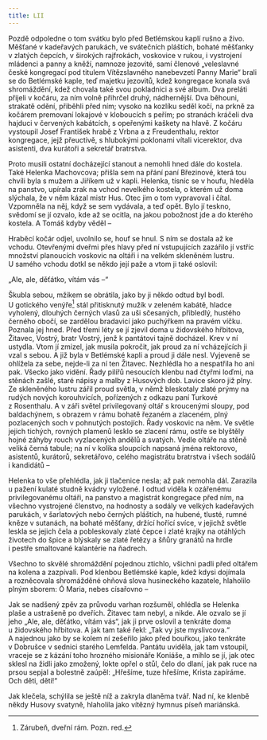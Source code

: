 ```yaml
---
title: LII
---
```


Pozdě odpoledne o tom svátku bylo před Betlémskou kaplí rušno a živo. Měšťané v kadeřavých parukách, ve svátečních pláštích, bohaté měšťanky v zlatých čepcích, v širokých rajfrokách, voskovice v rukou, i vystrojení mládenci a panny a kněží, namnoze jezovité, samí členové „veleslavné české kongregací pod titulem Vítězslavného nanebevzetí Panny Marie“ brali se do Betlémské kaple, teď majetku jezovitů, kdež kongregace konala svá shromáždění, kdež chovala také svou pokladnici a své album. Dva preláti přijeli v kočáru, za ním volně přihrčel druhý, nádhernější. Dva běhouni, strakatě odění, přiběhli před ním; vysoko na kozlíku seděl kočí, na prkně za kočárem premovaní lokajové v kloboucích s peřím; po stranách kráčeli dva hajduci v červených kabátcích, s opeřenými kaškety na hlavě. Z kočáru vystoupil Josef František hrabě z Vrbna a z Freudenthalu, rektor kongregace, jejž přeuctivě, s hlubokými poklonami vítali vicerektor, dva asistenti, dva kurátoři a sekretář bratrstva.

Proto musili ostatní docházející stanout a nemohli hned dále do kostela. Také Helenka Machovcova; přišla sem na přání paní Březinové, která tou chvíli byla s mužem a Jiříkem už v kapli. Helenka, tísníc se v houfu, hleděla na panstvo, upírala zrak na vchod nevelkého kostela, o kterém už doma slýchala, že v něm kázal mistr Hus. Otec jim o tom vypravoval i čítal. Vzpomněla na něj, když se sem vydávala, a teď opět. Bylo jí teskno, svědomí se jí ozvalo, kde až se ocitla, na jakou pobožnost jde a do kterého kostela. A Tomáš kdyby věděl –

Hraběcí kočár odjel, uvolnilo se, houf se hnul. S ním se dostala až ke vchodu. Otevřenými dveřmi přes hlavy před ní vstupujících zazářilo jí vstříc množství planoucích voskovic na oltáři i na velkém skleněném lustru. U samého vchodu dotkl se někdo její paže a vtom ji také oslovil:

„Ale, ale, děťátko, vítám vás –“

Škubla sebou, mžikem se obrátila, jako by ji někdo odtud byl bodl. U gotického venýře[^61] stál přitisknutý mužík v zeleném kabátě, hladce vyholený, dlouhých černých vlasů za uši sčesaných, přibledlý, hustého černého obočí, se zardělou bradavicí jako puchýřkem na pravém víčku. Poznala jej hned. Před třemi léty se jí zjevil doma u židovského hřbitova, Žitavec, Vostrý, bratr Vostrý, jenž k pantátovi tajně docházel. Krev v ní ustydla. Vtom jí zmizel, jak musila pokročit, jak proud za ní vcházejících ji vzal s sebou. A již byla v Betlémské kapli a proud ji dále nesl. Vyjeveně se ohlížela za sebe, nejde-li za ní ten Žitavec. Nezhlédla ho a nespatřila ho ani pak. Všecko jako vidění. Řady pilířů nesoucích klenbu nad čtyřmi loďmi, na stěnách zašlé, staré nápisy a malby z Husových dob. Lavice skoro již plny. Ze skleněného lustru zářil proud světla, v němž bleskotaly zlaté prýmy na rudých nových korouhvicích, pořízených z odkazu paní Turkové z Rosenthalu. A v záři světel privilegovaný oltář s kroucenými sloupy, pod baldachýnem, s obrazem v rámu bohatě řezaném a zlaceném, plný pozlacených soch v pohnutých postojích. Řady voskovic na něm. Ve světle jejich tichých, rovných plamenů lesklo se zlacení rámu, ostře se blyštěly hojné záhyby rouch vyzlacených andělů a svatých. Vedle oltáře na stěně veliká černá tabule; na ní v kolika sloupcích napsaná jména rektorovo, asistentů, kurátorů, sekretářovo, celého magistrátu bratrstva i všech sodálů i kandidátů –

Helenka to vše přehlédla, jak ji tlačenice nesla; až pak nemohla dál. Zarazila u pažení kulaté studně kvádry vyložené. I odtud viděla k ozářenému privilegovanému oltáři, na panstvo a magistrát kongregace před ním, na všechno vystrojené členstvo, na hodnosty a sodály ve velkých kadeřavých parukách, v šarlatových nebo černých pláštích, na hubené, tlusté, rumné kněze v sutanách, na bohaté měšťany, držící hořící svíce, v jejichž světle leskla se jejich čela a pobleskovaly zlaté čepce i zlaté krajky na otáhlých životech do špice a blýskaly se zlaté řetězy a šňůry granátů na hrdle i pestře smaltované kalantérie na ňadrech.

Všechno to skvělé shromáždění pojednou ztichlo, všichni padli před oltářem na kolena a zazpívali. Pod klenbou Betlémské kaple, kdež kdysi dojímala a rozněcovala shromážděné ohňová slova husineckého kazatele, hlaholilo plným sborem: Ó Maria, nebes císařovno –

Jak se nadšený zpěv za průvodu varhan rozšuměl, ohlédla se Helenka plaše a ustrašeně po dveřích. Žitavec tam nebyl, a nikde. Ale ozvalo se jí jeho „Ale, ale, děťátko, vítám vás“, jak ji prve oslovil a tenkráte doma u židovského hřbitova. A jak tam také řekl: „Tak vy jste myslivcova.“ A najednou jako by se kolem ní zešeřilo jako před bouřkou, jako tenkráte v Dobrušce v sednici starého Lemfelda. Pantátu uviděla, jak tam vstoupil, vraceje se z kázání toho hrozného misionáře Koniáše, a mihlo se jí, jak otec sklesl na židli jako zmožený, lokte opřel o stůl, čelo do dlaní, jak pak ruce na prsou sepjal a bolestně zaúpěl: „Hřešíme, tuze hřešíme, Krista zapíráme. Och děti, děti!“

Jak klečela, schýlila se ještě níž a zakryla dlaněma tvář. Nad ní, ke klenbě někdy Husovy svatyně, hlaholila jako vítězný hymnus píseň mariánská.

[^61]: Zárubeň, dveřní rám. Pozn. red.
